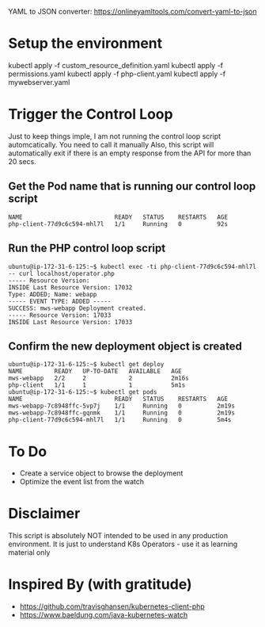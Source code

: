 YAML to JSON converter: https://onlineyamltools.com/convert-yaml-to-json

# Setup the environment
kubectl apply -f custom_resource_definition.yaml
kubectl apply -f permissions.yaml
kubectl apply -f php-client.yaml
kubectl apply -f mywebserver.yaml

# Trigger the Control Loop
Just to keep things imple, I am not running the control loop script automcatically. You need to call it manually
Also, this script will automatically exit if there is an empty response from the API for more than 20 secs.

## Get the Pod name that is running our control loop script
```ubuntu@ip-172-31-6-125:~$ kubectl get pods
NAME                          READY   STATUS    RESTARTS   AGE
php-client-77d9c6c594-mhl7l   1/1     Running   0          92s
```

## Run the PHP control loop script
```
ubuntu@ip-172-31-6-125:~$ kubectl exec -ti php-client-77d9c6c594-mhl7l -- curl localhost/operator.php
----- Resource Version: 
INSIDE Last Resource Version: 17032
Type: ADDED; Name: webapp
----- EVENT TYPE: ADDED -----
SUCCESS: mws-webapp Deployment created.
----- Resource Version: 17033
INSIDE Last Resource Version: 17033
```

## Confirm the new deployment object is created
```
ubuntu@ip-172-31-6-125:~$ kubectl get deploy
NAME         READY   UP-TO-DATE   AVAILABLE   AGE
mws-webapp   2/2     2            2           2m16s
php-client   1/1     1            1           5m1s
ubuntu@ip-172-31-6-125:~$ kubectl get pods
NAME                          READY   STATUS    RESTARTS   AGE
mws-webapp-7c8948ffc-5vp7j    1/1     Running   0          2m19s
mws-webapp-7c8948ffc-gqnmk    1/1     Running   0          2m19s
php-client-77d9c6c594-mhl7l   1/1     Running   0          5m4s
```

# To Do
+ Create a service object to browse the deployment
+ Optimize the event list from the watch

# Disclaimer
This script is absolutely NOT intended to be used in any production environment. It is just to understand K8s Operators - use it as learning material only

# Inspired By (with gratitude)
+ https://github.com/travisghansen/kubernetes-client-php
+ https://www.baeldung.com/java-kubernetes-watch
